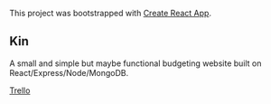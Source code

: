 This project was bootstrapped with [Create React App](https://github.com/facebook/create-react-app).

## Kin

A small and simple but maybe functional budgeting website built on React/Express/Node/MongoDB.

[Trello](https://trello.com/b/Ex7iEibX/kin)

